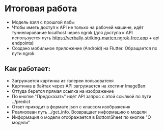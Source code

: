 # Итоговая работа

 - Модель взял с прошлой лабы
 - Чтобы иметь доступ к API не только на рабочей машине, идёт туннелирование localhost через ngrok (для доступа к API используется путь https://verbally-striking-marten.ngrok-free.app + api endpoints)
 - Создано мобильное приложение (Android) на Flutter. Обращается по пути ngrok

## Как работает:
- Загружается картинка из галереи пользователя
- Картинка в байтах через API загружается на хостинг ImageBan
 - Оттуда берется прямая ссылка на изображение
 - По кнопке "Предсказать" идёт API запрос с этой ссылкой по пути ../predict
 - Ответ приходит в формате json с классом изображения
 - Реализован путь ../get_info. Возвращает информацию о модели
 - Информация о модели отображается в BottomSheet по кнопке "О модели"
